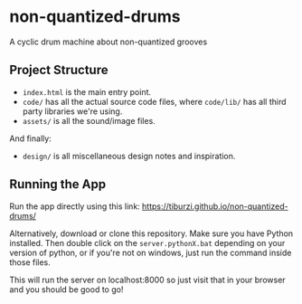 # non-quantized-drums
A cyclic drum machine about non-quantized grooves

## Project Structure

* `index.html` is the main entry point.
* `code/` has all the actual source code files, where `code/lib/` has all third party libraries we're using.
* `assets/` is all the sound/image files.

And finally:
* `design/` is all miscellaneous design notes and inspiration.

## Running the App

Run the app directly using this link: https://tiburzi.github.io/non-quantized-drums/


Alternatively, download or clone this repository. Make sure you have Python installed. Then double click on the `server.pythonX.bat` depending on your version of python, or if you're not on windows, just run the command inside those files.  

This will run the server on localhost:8000 so just visit that in your browser and you should be good to go! 